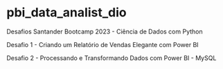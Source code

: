 # pbi_data_analist_dio
Desafios Santander Bootcamp 2023 - Ciência de Dados com Python

Desafio 1 - Criando um Relatório de Vendas Elegante com Power BI

Desafio 2 - Processando e Transformando Dados com Power BI - MySQL
